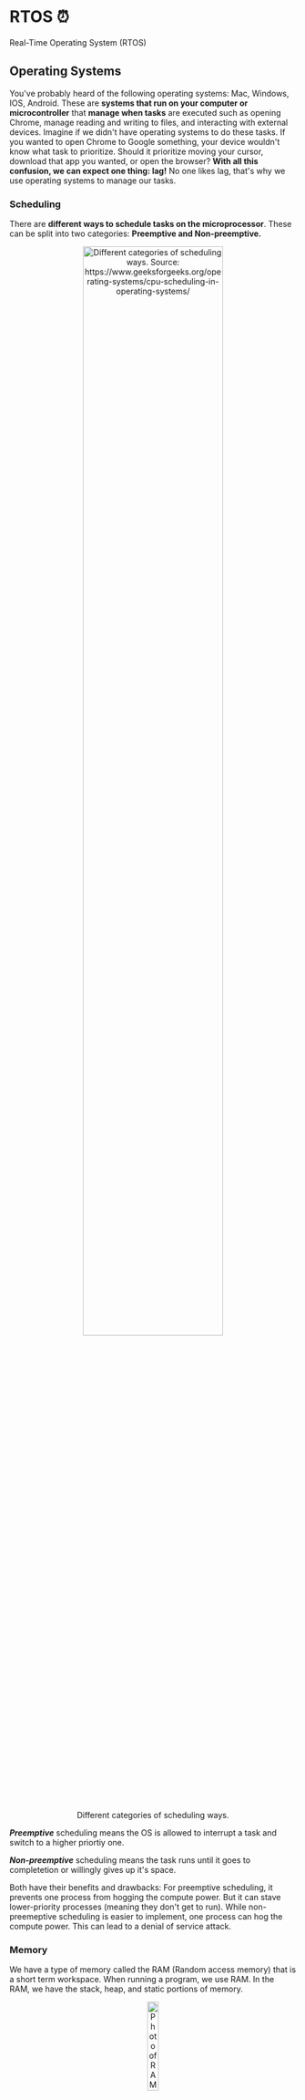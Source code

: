 <link rel="stylesheet" href="../styles.css">

# RTOS ⏰
Real-Time Operating System (RTOS)


## Operating Systems
You've probably heard of the following operating systems: Mac, Windows, IOS, Android. These are **systems that run on your computer or microcontroller** that **manage when tasks** are executed such as opening Chrome, manage reading and writing to files, and interacting with external devices. Imagine if we didn't have operating systems to do these tasks. If you wanted to open Chrome to Google something, your device wouldn't know what task to prioritize. Should it prioritize moving your cursor, download that app you wanted, or open the browser? **With all this confusion, we can expect one thing: lag!** No one likes lag, that's why we use operating systems to manage our tasks.

### Scheduling

There are **different ways to schedule tasks on the microprocessor**. These can be split into two categories: **Preemptive and Non-preemptive.**

<p align="center">
<img src="../images/CPU-Scheduling-2.png" alt="Different categories of scheduling ways. Source: https://www.geeksforgeeks.org/operating-systems/cpu-scheduling-in-operating-systems/" width=70% >
<p align="center">Different categories of scheduling ways.</p>
</p>

**_Preemptive_** scheduling means the OS is allowed to interrupt a task and switch to a higher priortiy one. 

**_Non-preemptive_** scheduling means the task runs until it goes to completetion or willingly gives up it's space. 

Both have their benefits and drawbacks:
For preemptive scheduling, it prevents one process from hogging the compute power. But it can stave lower-priority processes (meaning they don't get to run). While non-preemeptive scheduling is easier to implement, one process can hog the compute power. This can lead to a denial of service attack.

### Memory

We have a type of memory called the RAM (Random access memory) that is a short term workspace. When running a program, we use RAM. In the RAM, we have the stack, heap, and static portions of memory. 

<p align="center">
<img src="../images/RAM.png" alt="Photo of RAM. Source: https://www.youtube.com/watch?v=Qske3yZRW5I&list=PLEBQazB0HUyQ4hAPU1cJED6t3DU0h34bz&index=4" width=20% >
<p align="center">Photo of RAM.</p>
</p>

The **stack is a last-in-first-out system (like a stack of pancakes)** (LIFO), while the heap is a **first-in-first-out system (like a line at a grocery store)** (FIFO). The **static portion stores our variables**. This **memory is permanent and is allocated before the program runs**. For any memory we want to **dynamically** add when we are running our program, that is added onto the **heap**. When running freeRTOS, if we create a **thread**, that is added onto the **heap**. Queues and semaphores are also added onto the heap. However, you can configure more senstive stuff from the heap onto the static portion of memory. There are different ways to manage the heap memory. Main goal of memory management is to ensure we don't run out of heap or stack memory.

### Race Conditions

Let's say we have multiple tasks that are all editing the same variable. If one tasks starts editing the variable and then is stopped before finishing, the second task will start editing and that will corrupt the data. Data corruption is bad. This is called a **race condition**

To prevent multiple tasks from editing the same variable we can use **queues, mutexes, and semaphores**. 

A **queue** is just like a line at a grocery store. The first task that comes in is the first task out (FIFO). You serve the first costumer before moving onto the next. This ensures that the groceries don't get mixed up. Adding tasks to the queue is atomic meaning it can't be interrupted and corrupted when it is occuring. Also, the **whole value of the task is added to the queue instead of just a reference**. Pointers can cause problems. Queues are good for intertask communication, not good for shared variables like global variables.

A **mutex** blocks off a piece of code so that only one task can edit it at a time. The piece of code it blocks off is called the critical section. When only one task is allowed to edit at a time, that is called mutual exclusion.

A **semaphore** is similar to a mutex but allows mutliple tasks into a critical section. We can define what the limit of the semaphore is. Usually, one of the tasks adds to the shared resource while another takes from it.

---

When running tasks on freeRTOS, the priority matters. Tasks with higher priority take precedence and run over tasks with lower priority. The tasks with the highest priority are hardware interrupts. If there are multiple hardware interrupts, that's called nested interrupts and the priority scheduling depends on the device you're using.
If you have multiple cores, different tasks can run at the same time. If you have one core, the tasks will run based off scheduling. This scheduling is determined every one tick.

**Be careful of one task hogging all the resources -- this is starvation**
Also,
**Be careful of when no task has enough resources but they're not willing to share -- this is deadlock**
You can also use freeRTOS to make software timers.

Why use freeRTOS? When you have many tasks you want to run and want to meet timing deadlines!

## Embedded Example with an STM32

Below is how to implement RTOS into your project. We're going to be looking at the MBMS code! If you see blue highlights in the photos, please ignore them, it's just my cursor on a line. Thanks.

---

You put the definitions for the threads (tasks), mutexes, and queues under private variables in the main.c:



<p align="center">
<img src="../images/private-variables.png" alt="Photo of what the 'private variables' section looks like." width=100% >
<p align="center">Photo of what the 'private variables' section looks like.</p>
</p>

---


Here you can set the priority of the task. This one is set to the normal priority. There are a bunch of different priority levels. To see them just hover over the (osPriority_t) cast. If you create a new project, there will be a 'default_task.' This tasks ensures something is always running.



<p align="center">
<img src="../images/defining-task.png" alt="Photo of what a task definition looks like." width=80% >
<p align="center">Photo of what a task definition looks like.</p>
</p>

---

Here is the basis for defining mutexes as well:



<p align="center">
<img src="../images/defining-mutex.png" alt="Photo of what a mutex definition looks like." width=80% >
<p align="center">Photo of what a mutex definition looks like.</p>
</p>

---


In the main(void) loop, you create the handles for your mutexes, queues, and flags. A handle is basically saying you don't need to worry about the specific of the resource, just use this handle to use it! 



<p align="center">
<img src="../images/setting-flag-handle.png" alt="Photo of what setting a flag looks like." width=80% >
<p align="center">Photo of what setting a flag looks like.</p>
</p>



<p align="center">
<img src="../images/setting-mutex-handle.png" alt="Photo of what setting a mutex looks like." width=80% >
<p align="center">Photo of what setting a mutex looks like.</p>
</p>



<p align="center">
<img src="../images/setting-queue-handle.png" alt="Photo of what setting a queue looks like." width=100% >
<p align="center">Photo of what setting a queue looks like.</p>
</p>

---

You also start your tasks here. This is very important. Don't forget to start your task or your functions won't run! 


<p align="center">
<img src="../images/setting-task-handle.png" alt="Photo of what setting a task looks like." width=80% >
<p align="center">Photo of what setting a task looks like.</p>
</p>

---

This is an instance of using a mutex. Here, Millaine (the coder) first aquired the mutex, checked it's status, did her operations, and then released the mutex.


<p align="center">
<img src="../images/using-a-mutex.png" alt="Photo of what using a mutex looks like." width=80% >
<p align="center">Photo of what using a mutex looks like.</p>
</p>

---

This is an example of using a flag. This flag was used to signal that something bad happened. Flags are useful and Millaine used them a lot in the MBMS code.


<p align="center">
<img src="../images/using-a-flag.png" alt="Photo of what using a flag looks like." width=80% >
<p align="center">Photo of what using a flag looks like.</p>
</p>

---

So for tasks, what you're doing is you're making functions. In this example, we have a BatteryControlTask, CANMessageSenderTask, CANRxGatekeeperTask, etc. Don't worry about what these names mean right now. Just focus that they're files storing some functions.



<p align="center">
<img src="../images/file-tasks.png" alt="Photo of what the files looks like." width=80% >
<p align="center">Photo of what the files looks like.</p>
</p>

---

All of these files are always running. They have an infinite while loop at the top. You have to put that there.


<p align="center">
<img src="../images/while_loop.png" alt="Photo of what the while loop looks like." width=60% >
<p align="center">Photo of what the while loop looks like.</p>
</p>

---

However, since all of them can't run at once, the one with the higher priority runs. These priorities are the ones you set in the main.c

That's basically what tasks are. Good job, you completed this section! By the way, the code above helps set priorities of tasks so the car doesn't blow up! Imagine if the priority for shutting off the car when there's a fault was low, that wouldn't end well... I hope you see how important priorities are! 

---

## Terminology
Task is similar to a thread

A tick is 1 millisecond

---

Last Updated: October 1, 2025

Note: Adding examples

Author: Khadeeja Abbas

